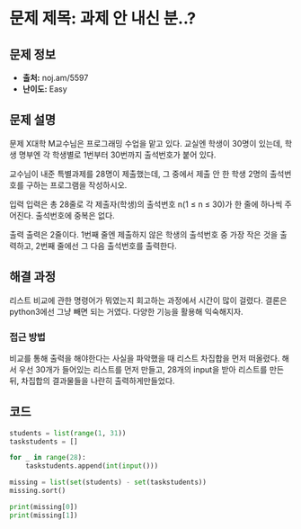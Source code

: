 # 문제 제목: 과제 안 내신 분..?

## 문제 정보

- **출처:** noj.am/5597
- **난이도:** Easy

## 문제 설명

문제
X대학 M교수님은 프로그래밍 수업을 맡고 있다. 교실엔 학생이 30명이 있는데, 학생 명부엔 각 학생별로 1번부터 30번까지 출석번호가 붙어 있다.

교수님이 내준 특별과제를 28명이 제출했는데, 그 중에서 제출 안 한 학생 2명의 출석번호를 구하는 프로그램을 작성하시오.

입력
입력은 총 28줄로 각 제출자(학생)의 출석번호 n(1 ≤ n ≤ 30)가 한 줄에 하나씩 주어진다. 출석번호에 중복은 없다.

출력
출력은 2줄이다. 1번째 줄엔 제출하지 않은 학생의 출석번호 중 가장 작은 것을 출력하고, 2번째 줄에선 그 다음 출석번호를 출력한다.

## 해결 과정

리스트 비교에 관한 명령어가 뭐였는지 회고하는 과정에서 시간이 많이 걸렸다.
결론은 python3에선 그냥 빼면 되는 거였다.
다양한 기능을 활용해 익숙해지자.

### 접근 방법

비교를 통해 출력을 해야한다는 사실을 파악했을 때 리스트 차집합을 먼저 떠올렸다.
해서 우선 30개가 들어있는 리스트를 먼저 만들고,
28개의 input을 받아 리스트를 만든 뒤,
차집합의 결과물들을 나란히 출력하게만들었다.

## 코드

```python
students = list(range(1, 31))
taskstudents = []

for _ in range(28):
    taskstudents.append(int(input()))

missing = list(set(students) - set(taskstudents))
missing.sort()

print(missing[0])
print(missing[1])
```

